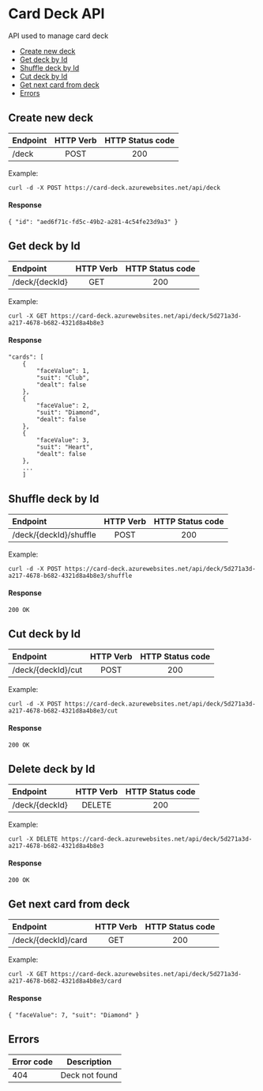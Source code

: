 # Card Deck API
API used to manage card deck

- [Create new deck](#create-new-deck)
- [Get deck by Id](#get-deck-by-id)
- [Shuffle deck by Id](#shuffle-deck-by-id)
- [Cut deck by Id](#send-proposal-email)
- [Get next card from deck](#get-next-card-from-deck)
- [Errors](#errors)

## Create new deck
|Endpoint                 |HTTP Verb |HTTP Status code |
|:------------------------|:--------:|:---------------:|
|/deck                    |POST      |200              |

Example:

    curl -d -X POST https://card-deck.azurewebsites.net/api/deck

#### Response
    { "id": "aed6f71c-fd5c-49b2-a281-4c54fe23d9a3" }


## Get deck by Id
|Endpoint                 |HTTP Verb |HTTP Status code |
|:------------------------|:--------:|:---------------:|
|/deck/{deckId}           |GET       |200              |

Example:

    curl -X GET https://card-deck.azurewebsites.net/api/deck/5d271a3d-a217-4678-b682-4321d8a4b8e3

#### Response
    "cards": [
        {
            "faceValue": 1,
            "suit": "Club",
            "dealt": false
        },
        {
            "faceValue": 2,
            "suit": "Diamond",
            "dealt": false
        },
        {
            "faceValue": 3,
            "suit": "Heart",
            "dealt": false
        },
        ...
        ]

## Shuffle deck by Id
|Endpoint                 |HTTP Verb |HTTP Status code |
|:------------------------|:--------:|:---------------:|
|/deck/{deckId}/shuffle   |POST      |200              |

Example:

    curl -d -X POST https://card-deck.azurewebsites.net/api/deck/5d271a3d-a217-4678-b682-4321d8a4b8e3/shuffle

#### Response
    200 OK

## Cut deck by Id
|Endpoint                 |HTTP Verb |HTTP Status code |
|:------------------------|:--------:|:---------------:|
|/deck/{deckId}/cut   |POST      |200              |

Example:

    curl -d -X POST https://card-deck.azurewebsites.net/api/deck/5d271a3d-a217-4678-b682-4321d8a4b8e3/cut

#### Response
    200 OK

## Delete deck by Id
|Endpoint                 |HTTP Verb |HTTP Status code |
|:------------------------|:--------:|:---------------:|
|/deck/{deckId}           |DELETE      |200              |

Example:

    curl -X DELETE https://card-deck.azurewebsites.net/api/deck/5d271a3d-a217-4678-b682-4321d8a4b8e3

#### Response
    200 OK

## Get next card from deck
|Endpoint                 |HTTP Verb |HTTP Status code |
|:------------------------|:--------:|:---------------:|
|/deck/{deckId}/card      |GET       |200              |

Example:

    curl -X GET https://card-deck.azurewebsites.net/api/deck/5d271a3d-a217-4678-b682-4321d8a4b8e3/card

#### Response
    { "faceValue": 7, "suit": "Diamond" }


## Errors
|Error code |Description        |
|:----------|:-----------------:|
|404        |Deck not found     |